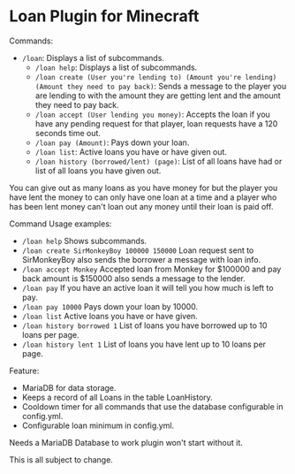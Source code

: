 # Loan Plugin for Minecraft

Commands:
- `/loan`: Displays a list of subcommands.
  - `/loan help`: Displays a list of subcommands.
  - `/loan create (User you're lending to) (Amount you're lending) (Amount they need to pay back)`:
     Sends a message to the player you are lending to with the amount they are getting lent and the amount they need to pay back.
  - `/loan accept (User lending you money)`:
     Accepts the loan if you have any pending request for that player, loan requests have a 120 seconds time out.
  - `/loan pay (Amount)`: Pays down your loan.
  - `/loan list`: Active loans you have or have given out.
  - `/loan history (borrowed/lent) (page)`: List of all loans have had or list of all loans you have given out.

You can give out as many loans as you have money for but the player you have lent the money to can only have one loan at a time
and a player who has been lent money can't loan out any money until their loan is paid off.

Command Usage examples:
  - `/loan help` Shows subcommands.
  - `/loan create SirMonkeyBoy 100000 150000` Loan request sent to SirMonkeyBoy also sends the borrower a message with loan info.
  - `/loan accept Monkey` Accepted loan from Monkey for \$100000 and pay back amount is \$150000 also sends a message to the lender.
  - `/loan pay` If you have an active loan it will tell you how much is left to pay.
  - `/loan pay 10000` Pays down your loan by 10000.
  - `/loan list` Active loans you have or have given.
  - `/loan history borrowed 1` List of loans you have borrowed up to 10 loans per page.
  - `/loan history lent 1` List of loans you have lent up to 10 loans per page.

Feature:
- MariaDB for data storage.
- Keeps a record of all Loans in the table LoanHistory.
- Cooldown timer for all commands that use the database configurable in config.yml.
- Configurable loan minimum in config.yml.

Needs a MariaDB Database to work plugin won't start without it.

This is all subject to change.
